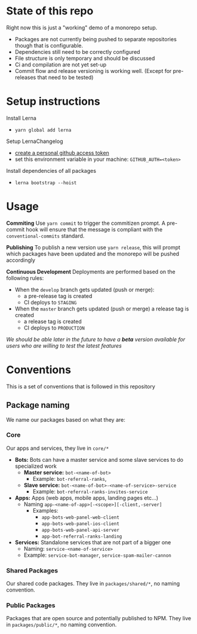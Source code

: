 # State of this repo
Right now this is just a "working" demo of a monorepo setup.

- Packages are not currently being pushed to separate repositories though that is configurable.
- Dependencies still need to be correctly configured
- File structure is only temporary and should be discussed
- Ci and compilation are not yet set-up
- Commit flow and release versioning is working well. (Except for pre-releases that need to be tested)

# Setup instructions
Install Lerna
- `yarn global add lerna`

Setup LernaChangelog
- [create a personal github access token](https://github.com/settings/tokens)
- set this environment variable in your machine: `GITHUB_AUTH=<token>`

Install dependencies of all packages
- `lerna bootstrap --hoist`

# Usage

**Commiting**
Use `yarn commit` to trigger the commitizen prompt. A pre-commit hook will
ensure that the message is compliant with the `conventional-commits` standard.

**Publishing**
To publish a new version use `yarn release`, this will prompt which packages
have been updated and the monorepo will be pushed accordingly

**Continuous Development**
Deployments are performed based on the following rules:

- When the `develop` branch gets updated (push or merge):
  * a pre-release tag is created
  * CI deploys to `STAGING`
- When the `master` branch gets updated (push or merge) a release tag is created
  * a release tag is created
  * CI deploys to `PRODUCTION`

*We should be able later in the future to have a **beta** version available for users who are willing to test the latest features*

# Conventions

This is a set of conventions that is followed in this repository

## Package naming
We name our packages based on what they are:

### Core
Our apps and services, they live in `core/*`

- **Bots:** Bots can have a master service and some slave services to do specialized work
  * **Master service:** `bot-<name-of-bot>`
    * Example: `bot-referral-ranks`,
  * **Slave service:** `bot-<name-of-bot>-<name-of-service>-service`
    * Example: `bot-referral-ranks-invites-service`
- **Apps:** Apps (web apps, mobile apps, landing pages etc...)
  * Naming `app-<name-of-app>[-<scope>][-client,-server]`
    * Examples:
      * `app-bots-web-panel-web-client`
      * `app-bots-web-panel-ios-client`
      * `app-bots-web-panel-api-server`
      * `app-bot-referral-ranks-landing`
- **Services:** Standalone services that are not part of a bigger one
  * Naming:  `service-<name-of-service>`
  * Example: `service-bot-manager`, `service-spam-mailer-cannon`

### Shared Packages
Our shared code packages. They live in `packages/shared/*`, no naming convention.

### Public Packages
Packages that are open source and potentially published to NPM. They live in `packages/public/*`, no naming convention.